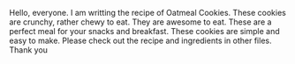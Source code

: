 Hello, everyone. I am writting the recipe of Oatmeal Cookies. 
These cookies are crunchy, rather chewy to eat. They are awesome to eat. These are a perfect
meal for your snacks and breakfast. These cookies are simple and easy to make. 
Please check out the recipe and ingredients in other files. Thank you